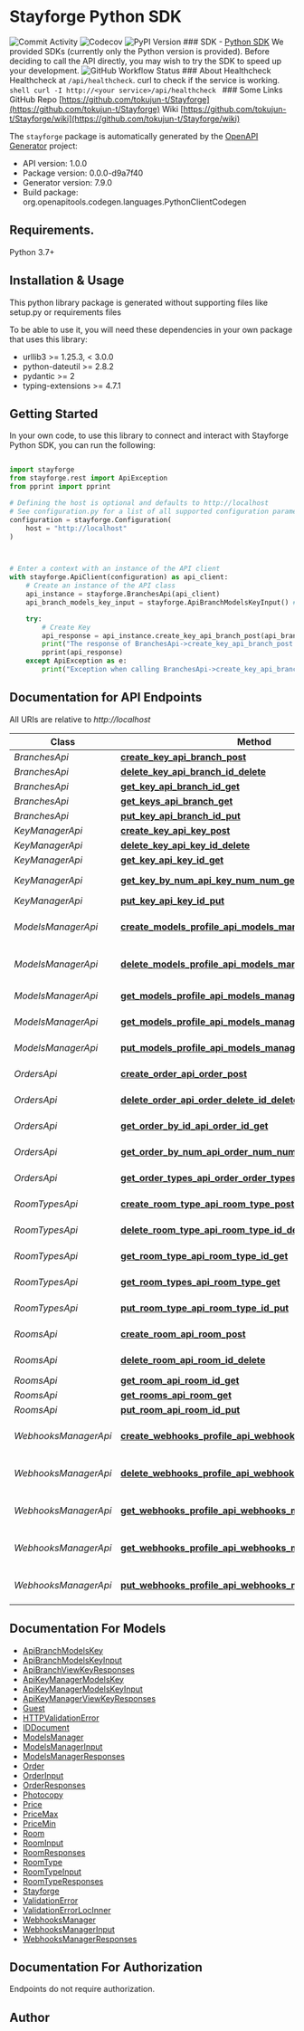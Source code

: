 # Stayforge Python SDK
![Commit Activity](https://img.shields.io/github/commit-activity/m/tokujun-t/stayforge) ![Codecov](https://codecov.io/gh/tokujun-t/stayforge/branch/main/graph/badge.svg) ![PyPI Version](https://img.shields.io/pypi/v/stayforge)  ### SDK  - [Python SDK](https://github.com/tokujun-t/stayforge-python)  We provided SDKs (currently only the Python version is provided). Before deciding to call the API directly, you may wish to try the SDK to speed up your development.  ![GitHub Workflow Status](https://github.com/tokujun-t/Stayforge/actions/workflows/python-sdk.yml/badge.svg)   ### About Healthcheck  Healthcheck at `/api/healthcheck`. curl to check if the service is working.  ```shell curl -I http://<your service>/api/healthcheck ``` ### Some Links  GitHub Repo [https://github.com/tokujun-t/Stayforge](https://github.com/tokujun-t/Stayforge)  Wiki [https://github.com/tokujun-t/Stayforge/wiki](https://github.com/tokujun-t/Stayforge/wiki) 

The `stayforge` package is automatically generated by the [OpenAPI Generator](https://openapi-generator.tech) project:

- API version: 1.0.0
- Package version: 0.0.0-d9a7f40
- Generator version: 7.9.0
- Build package: org.openapitools.codegen.languages.PythonClientCodegen

## Requirements.

Python 3.7+

## Installation & Usage

This python library package is generated without supporting files like setup.py or requirements files

To be able to use it, you will need these dependencies in your own package that uses this library:

* urllib3 >= 1.25.3, < 3.0.0
* python-dateutil >= 2.8.2
* pydantic >= 2
* typing-extensions >= 4.7.1

## Getting Started

In your own code, to use this library to connect and interact with Stayforge Python SDK,
you can run the following:

```python

import stayforge
from stayforge.rest import ApiException
from pprint import pprint

# Defining the host is optional and defaults to http://localhost
# See configuration.py for a list of all supported configuration parameters.
configuration = stayforge.Configuration(
    host = "http://localhost"
)



# Enter a context with an instance of the API client
with stayforge.ApiClient(configuration) as api_client:
    # Create an instance of the API class
    api_instance = stayforge.BranchesApi(api_client)
    api_branch_models_key_input = stayforge.ApiBranchModelsKeyInput() # ApiBranchModelsKeyInput | 

    try:
        # Create Key
        api_response = api_instance.create_key_api_branch_post(api_branch_models_key_input)
        print("The response of BranchesApi->create_key_api_branch_post:\n")
        pprint(api_response)
    except ApiException as e:
        print("Exception when calling BranchesApi->create_key_api_branch_post: %s\n" % e)

```

## Documentation for API Endpoints

All URIs are relative to *http://localhost*

Class | Method | HTTP request | Description
------------ | ------------- | ------------- | -------------
*BranchesApi* | [**create_key_api_branch_post**](stayforge/docs/BranchesApi.md#create_key_api_branch_post) | **POST** /api/branch/ | Create Key
*BranchesApi* | [**delete_key_api_branch_id_delete**](stayforge/docs/BranchesApi.md#delete_key_api_branch_id_delete) | **DELETE** /api/branch/{id} | Delete Key
*BranchesApi* | [**get_key_api_branch_id_get**](stayforge/docs/BranchesApi.md#get_key_api_branch_id_get) | **GET** /api/branch/{id} | Get Key
*BranchesApi* | [**get_keys_api_branch_get**](stayforge/docs/BranchesApi.md#get_keys_api_branch_get) | **GET** /api/branch/ | Get Keys
*BranchesApi* | [**put_key_api_branch_id_put**](stayforge/docs/BranchesApi.md#put_key_api_branch_id_put) | **PUT** /api/branch/{id} | Put Key
*KeyManagerApi* | [**create_key_api_key_post**](stayforge/docs/KeyManagerApi.md#create_key_api_key_post) | **POST** /api/key/ | Create Key
*KeyManagerApi* | [**delete_key_api_key_id_delete**](stayforge/docs/KeyManagerApi.md#delete_key_api_key_id_delete) | **DELETE** /api/key/{id} | Delete Key
*KeyManagerApi* | [**get_key_api_key_id_get**](stayforge/docs/KeyManagerApi.md#get_key_api_key_id_get) | **GET** /api/key/{id} | Get Key
*KeyManagerApi* | [**get_key_by_num_api_key_num_num_get**](stayforge/docs/KeyManagerApi.md#get_key_by_num_api_key_num_num_get) | **GET** /api/key/num/{num} | Get Key By Num
*KeyManagerApi* | [**put_key_api_key_id_put**](stayforge/docs/KeyManagerApi.md#put_key_api_key_id_put) | **PUT** /api/key/{id} | Put Key
*ModelsManagerApi* | [**create_models_profile_api_models_manager_post**](stayforge/docs/ModelsManagerApi.md#create_models_profile_api_models_manager_post) | **POST** /api/models_manager/ | Create Models Profile
*ModelsManagerApi* | [**delete_models_profile_api_models_manager_id_delete**](stayforge/docs/ModelsManagerApi.md#delete_models_profile_api_models_manager_id_delete) | **DELETE** /api/models_manager/{id} | Delete Models Profile
*ModelsManagerApi* | [**get_models_profile_api_models_manager_get**](stayforge/docs/ModelsManagerApi.md#get_models_profile_api_models_manager_get) | **GET** /api/models_manager/ | Get Models Profile
*ModelsManagerApi* | [**get_models_profile_api_models_manager_id_get**](stayforge/docs/ModelsManagerApi.md#get_models_profile_api_models_manager_id_get) | **GET** /api/models_manager/{id} | Get Models Profile
*ModelsManagerApi* | [**put_models_profile_api_models_manager_id_put**](stayforge/docs/ModelsManagerApi.md#put_models_profile_api_models_manager_id_put) | **PUT** /api/models_manager/{id} | Put Models Profile
*OrdersApi* | [**create_order_api_order_post**](stayforge/docs/OrdersApi.md#create_order_api_order_post) | **POST** /api/order/ | Create Order
*OrdersApi* | [**delete_order_api_order_delete_id_delete**](stayforge/docs/OrdersApi.md#delete_order_api_order_delete_id_delete) | **DELETE** /api/order/_delete/{id} | Delete Order
*OrdersApi* | [**get_order_by_id_api_order_id_get**](stayforge/docs/OrdersApi.md#get_order_by_id_api_order_id_get) | **GET** /api/order/{id} | Get Order By Id
*OrdersApi* | [**get_order_by_num_api_order_num_num_get**](stayforge/docs/OrdersApi.md#get_order_by_num_api_order_num_num_get) | **GET** /api/order/num/{num} | Get Order By Num
*OrdersApi* | [**get_order_types_api_order_order_types_get**](stayforge/docs/OrdersApi.md#get_order_types_api_order_order_types_get) | **GET** /api/order/order_types | Get Order Types
*RoomTypesApi* | [**create_room_type_api_room_type_post**](stayforge/docs/RoomTypesApi.md#create_room_type_api_room_type_post) | **POST** /api/room_type/ | Create Room Type
*RoomTypesApi* | [**delete_room_type_api_room_type_id_delete**](stayforge/docs/RoomTypesApi.md#delete_room_type_api_room_type_id_delete) | **DELETE** /api/room_type/{id} | Delete Room Type
*RoomTypesApi* | [**get_room_type_api_room_type_id_get**](stayforge/docs/RoomTypesApi.md#get_room_type_api_room_type_id_get) | **GET** /api/room_type/{id} | Get Room Type
*RoomTypesApi* | [**get_room_types_api_room_type_get**](stayforge/docs/RoomTypesApi.md#get_room_types_api_room_type_get) | **GET** /api/room_type/ | Get Room Types
*RoomTypesApi* | [**put_room_type_api_room_type_id_put**](stayforge/docs/RoomTypesApi.md#put_room_type_api_room_type_id_put) | **PUT** /api/room_type/{id} | Put Room Type
*RoomsApi* | [**create_room_api_room_post**](stayforge/docs/RoomsApi.md#create_room_api_room_post) | **POST** /api/room/ | Create Room
*RoomsApi* | [**delete_room_api_room_id_delete**](stayforge/docs/RoomsApi.md#delete_room_api_room_id_delete) | **DELETE** /api/room/{id} | Delete Room
*RoomsApi* | [**get_room_api_room_id_get**](stayforge/docs/RoomsApi.md#get_room_api_room_id_get) | **GET** /api/room/{id} | Get Room
*RoomsApi* | [**get_rooms_api_room_get**](stayforge/docs/RoomsApi.md#get_rooms_api_room_get) | **GET** /api/room/ | Get Rooms
*RoomsApi* | [**put_room_api_room_id_put**](stayforge/docs/RoomsApi.md#put_room_api_room_id_put) | **PUT** /api/room/{id} | Put Room
*WebhooksManagerApi* | [**create_webhooks_profile_api_webhooks_manager_post**](stayforge/docs/WebhooksManagerApi.md#create_webhooks_profile_api_webhooks_manager_post) | **POST** /api/webhooks_manager/ | Create Webhooks Profile
*WebhooksManagerApi* | [**delete_webhooks_profile_api_webhooks_manager_id_delete**](stayforge/docs/WebhooksManagerApi.md#delete_webhooks_profile_api_webhooks_manager_id_delete) | **DELETE** /api/webhooks_manager/{id} | Delete Webhooks Profile
*WebhooksManagerApi* | [**get_webhooks_profile_api_webhooks_manager_get**](stayforge/docs/WebhooksManagerApi.md#get_webhooks_profile_api_webhooks_manager_get) | **GET** /api/webhooks_manager/ | Get Webhooks Profile
*WebhooksManagerApi* | [**get_webhooks_profile_api_webhooks_manager_id_get**](stayforge/docs/WebhooksManagerApi.md#get_webhooks_profile_api_webhooks_manager_id_get) | **GET** /api/webhooks_manager/{id} | Get Webhooks Profile
*WebhooksManagerApi* | [**put_webhooks_profile_api_webhooks_manager_id_put**](stayforge/docs/WebhooksManagerApi.md#put_webhooks_profile_api_webhooks_manager_id_put) | **PUT** /api/webhooks_manager/{id} | Put Webhooks Profile


## Documentation For Models

 - [ApiBranchModelsKey](stayforge/docs/ApiBranchModelsKey.md)
 - [ApiBranchModelsKeyInput](stayforge/docs/ApiBranchModelsKeyInput.md)
 - [ApiBranchViewKeyResponses](stayforge/docs/ApiBranchViewKeyResponses.md)
 - [ApiKeyManagerModelsKey](stayforge/docs/ApiKeyManagerModelsKey.md)
 - [ApiKeyManagerModelsKeyInput](stayforge/docs/ApiKeyManagerModelsKeyInput.md)
 - [ApiKeyManagerViewKeyResponses](stayforge/docs/ApiKeyManagerViewKeyResponses.md)
 - [Guest](stayforge/docs/Guest.md)
 - [HTTPValidationError](stayforge/docs/HTTPValidationError.md)
 - [IDDocument](stayforge/docs/IDDocument.md)
 - [ModelsManager](stayforge/docs/ModelsManager.md)
 - [ModelsManagerInput](stayforge/docs/ModelsManagerInput.md)
 - [ModelsManagerResponses](stayforge/docs/ModelsManagerResponses.md)
 - [Order](stayforge/docs/Order.md)
 - [OrderInput](stayforge/docs/OrderInput.md)
 - [OrderResponses](stayforge/docs/OrderResponses.md)
 - [Photocopy](stayforge/docs/Photocopy.md)
 - [Price](stayforge/docs/Price.md)
 - [PriceMax](stayforge/docs/PriceMax.md)
 - [PriceMin](stayforge/docs/PriceMin.md)
 - [Room](stayforge/docs/Room.md)
 - [RoomInput](stayforge/docs/RoomInput.md)
 - [RoomResponses](stayforge/docs/RoomResponses.md)
 - [RoomType](stayforge/docs/RoomType.md)
 - [RoomTypeInput](stayforge/docs/RoomTypeInput.md)
 - [RoomTypeResponses](stayforge/docs/RoomTypeResponses.md)
 - [Stayforge](stayforge/docs/Stayforge.md)
 - [ValidationError](stayforge/docs/ValidationError.md)
 - [ValidationErrorLocInner](stayforge/docs/ValidationErrorLocInner.md)
 - [WebhooksManager](stayforge/docs/WebhooksManager.md)
 - [WebhooksManagerInput](stayforge/docs/WebhooksManagerInput.md)
 - [WebhooksManagerResponses](stayforge/docs/WebhooksManagerResponses.md)


<a id="documentation-for-authorization"></a>
## Documentation For Authorization

Endpoints do not require authorization.


## Author





